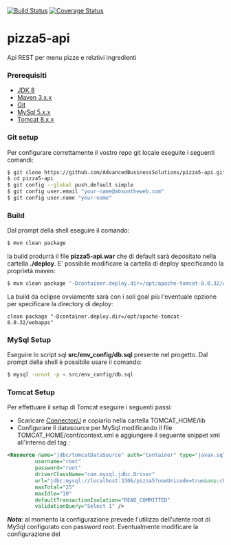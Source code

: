 [![Build Status](https://travis-ci.org/AdvancedBusinessSolutions/pizza5-api.svg?branch=master)](https://travis-ci.org/AdvancedBusinessSolutions/pizza5-api)
[![Coverage Status](https://coveralls.io/repos/github/AdvancedBusinessSolutions/pizza5-api/badge.svg?branch=master&service=github)](https://coveralls.io/github/AdvancedBusinessSolutions/pizza5-api?branch=master)

# pizza5-api
Api REST per menu pizze e relativi ingredienti



### Prerequisiti
- [JDK 8]
- [Maven 3.x.x]
- [Git]
- [MySql 5.x.x]
- [Tomcat 8.x.x]

### Git setup
Per configurare correttamente il vostro repo git locale eseguite i seguenti comandi:
```sh
$ git clone https://github.com/AdvancedBusinessSolutions/pizza5-api.git
$ cd pizza5-api
$ git config --global push.default simple
$ git config user.email "your-name@absontheweb.com"
$ git config user.name "your-name"
```

### Build
Dal prompt della shell eseguire il comando:
```sh
$ mvn clean package
```
la build produrrà il file **pizza5-api.war** che di default sarà depositato nella cartella **./deploy**. 
E' possibile modificare la cartella di deploy specificando la proprietà maven:

```sh
$ mvn clean package "-Dcontainer.deploy.dir=/opt/apache-tomcat-8.0.32/webapps"
```

La build da eclipse ovviamente sarà con i soli goal più l'eventuale opzione per specificare la directory di deploy:
```
clean package "-Dcontainer.deploy.dir=/opt/apache-tomcat-8.0.32/webapps"
```

### MySql Setup
Eseguire lo script sql **src/env_config/db.sql** presente nel progetto. Dal prompt della shell è possibile usare il comando:
```sh
$ mysql -uroot -p < src/env_config/db.sql
```

### Tomcat Setup
Per effettuare il setup di Tomcat eseguire i seguenti passi:
* Scaricare [Connector/J] e copiarlo nella cartella TOMCAT_HOME/lib
* Configurare il datasource per MySql modificando il file TOMCAT_HOME/conf/context.xml e aggiungere il seguente snippet xml all'interno del tag <Context>: 
```xml
<Resource name="jdbc/tomcatDataSource" auth="Container" type="javax.sql.DataSource"
         username="root"
         password="root"
         driverClassName="com.mysql.jdbc.Driver"
         url="jdbc:mysql://localhost:3306/pizza5?useUnicode=true&amp;characterEncoding=utf8"
         maxTotal="25"
         maxIdle="10"
         defaultTransactionIsolation="READ_COMMITTED"
         validationQuery="Select 1" />
```
***Nota***: al momento la configurazione prevede l'utilizzo dell'utente root di MySql configurato con password root. Eventualmente modificare la configurazione del 

[Connector/J]: <https://dev.mysql.com/downloads/connector/j/>
[JDK 8]: <http://www.oracle.com/technetwork/java/javase/downloads/jdk8-downloads-2133151.html>
[Maven 3.x.x]: <https://maven.apache.org/download.cgi>
[Git]: <https://git-scm.com/downloads>
[MySql 5.x.x]: <http://dev.mysql.com/downloads/>
[Tomcat 8.x.x]: <https://tomcat.apache.org/download-80.cgi>



